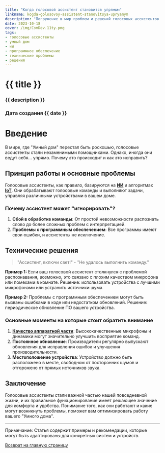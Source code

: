 ```yaml
---
title: "Когда голосовой ассистент становится упрямым"
linkname: kogda-golosovoy-assistent-stanovitsya-upryamym
description: "Погружение в мир проблем и решений голосовых ассистентов в системе 'Умный дом'."
date: 2023-10-18
cover: /img/ComDev.11ty.png
tags:
- голосовые ассистенты
- умный дом
- ии
- программное обеспечение
- технические проблемы
- решения
---
```


# {{ title }}
### {{ description }}
### Дата создания {{ date }}

# Введение

В мире, где "Умный дом" перестал быть роскошью, голосовые ассистенты стали незаменимыми помощниками. Однако, иногда они ведут себя... упрямо. Почему это происходит и как это исправить?

## Принцип работы и основные проблемы

Голосовые ассистенты, как правило, базируются на **[ИИ](/)** и алгоритмах **[IoT](/)**. Они обрабатывают голосовые команды и выполняют задачи, управляя различными устройствами в вашем доме.

### Почему ассистент может "игнорировать"?

1. **Сбой в обработке команды:** От простой невозможности распознать слово до более сложных проблем с интерпретацией.
2. **Проблемы с программным обеспечением:** Все программы имеют свои ошибки, и ассистенты не исключение.

## Технические решения

> "Ассистент, включи свет!" - "Не удалось выполнить команду."

**Пример 1:** Если ваш голосовой ассистент столкнулся с проблемой распознавания, возможно, это связано с плохим качеством микрофона или помехами в комнате. Решение: использовать устройства с лучшими микрофонами или устранить источники шума.

**Пример 2:** Проблемы с программным обеспечением могут быть вызваны ошибками в коде или недостатком обновлений. Решение: периодическое обновление ПО вашего устройства.

### Основные моменты на которые стоит обратить внимание

1. **[Качество аппаратной части](/)**: Высококачественные микрофоны и динамики могут значительно улучшить восприятие команд.
2. **Постоянное обновление**: Производители регулярно выпускают обновления для исправления ошибок и улучшения производительности.
3. **Местоположение устройства**: Устройство должно быть расположено в месте, свободном от посторонних шумов и отгорожено от прямых источников звука.

## Заключение

Голосовые ассистенты стали важной частью нашей повседневной жизни, и их правильное функционирование имеет решающее значение для комфорта и удобства. Понимание того, как они работают и какие могут возникнуть проблемы, поможет вам оптимизировать работу вашего "Умного дома".

---

Примечание: Статья содержит примеры и рекомендации, которые могут быть адаптированы для конкретных систем и устройств.

[Возврат на главную страницу](/)
